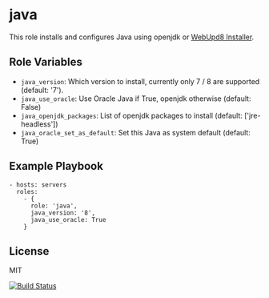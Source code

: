 java
====

This role installs and configures Java using openjdk or [WebUpd8 Installer](https://launchpad.net/~webupd8team/+archive/ubuntu/java).

Role Variables
--------------

- `java_version`: Which version to install, currently only 7 / 8 are supported (default: '7').
- `java_use_oracle`: Use Oracle Java if True, openjdk otherwise (default: False)
- `java_openjdk_packages`: List of openjdk packages to install (default: ['jre-headless'])
- `java_oracle_set_as_default`: Set this Java as system default (default: True)

Example Playbook
----------------

    - hosts: servers
      roles:
        - { 
          role: 'java',
          java_version: '8',
          java_use_oracle: True
        }

License
-------

MIT

[![Build Status](https://travis-ci.org/dpujadas/ansible-role-java.svg?branch=master)](https://travis-ci.org/dpujadas/ansible-role-java)

